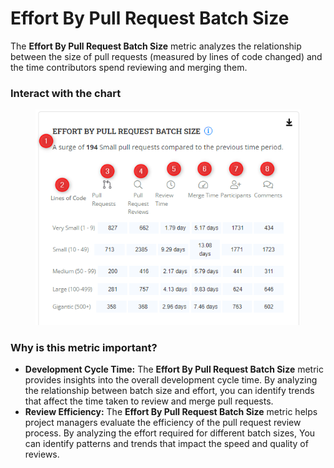 # Effort By Pull Request Batch Size

The **Effort By Pull Request Batch Size** metric analyzes the relationship between the size of pull requests (measured by lines of code changed) and the time contributors spend reviewing and merging them.

### Interact with the chart

<figure><img src="../../../.gitbook/assets/2023-07-13_15h19_15.png" alt=""><figcaption></figcaption></figure>

### Why is this metric important?

* **Development Cycle Time:** The **Effort By Pull Request Batch Size** metric provides insights into the overall development cycle time. By analyzing the relationship between batch size and effort, you can identify trends that affect the time taken to review and merge pull requests.
* **Review Efficiency:** The **Effort By Pull Request Batch Size** metric helps project managers evaluate the efficiency of the pull request review process. By analyzing the effort required for different batch sizes, You can identify patterns and trends that impact the speed and quality of reviews.
